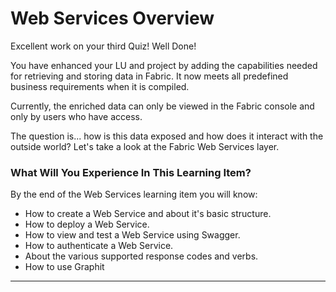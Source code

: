 # Web Services Overview

Excellent work on your third Quiz! Well Done! 

You have enhanced your LU and project by adding the capabilities needed for retrieving and storing data in Fabric. It now meets all predefined business requirements when it is compiled.

Currently, the enriched data can only be viewed in the Fabric console and only by users who have access. 

The question is... how is this data exposed and how does it interact with the outside world? Let's take a look at the Fabric Web Services layer.  


### What Will You Experience In This Learning Item?

By the end of the Web Services learning item you will know:

- How to create a Web Service and about it's basic structure.
- How to deploy a Web Service.
- How to view and test a Web Service using Swagger. 
- How to authenticate a Web Service.
- About the various supported response codes and verbs.
- How to use Graphit
<!--How to manage access rights for your web service- once Admin item is ready-->




------
